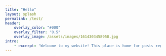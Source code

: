 ```yaml
---
title: "Hello"
layout: splash
permalink: /test/
header:
    overlay_color: "#000"
    overlay_filter: "0.5"
    overlay_image: /assets/images/1614303458958.jpg
intro:
    - excerpt: 'Welcome to my website! This place is home for posts regarding my projects, ideas, and write-ups. Feel free to look around and browse what I've got.
---
```


